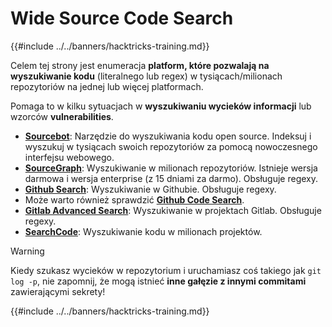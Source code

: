 # Wide Source Code Search

{{#include ../../banners/hacktricks-training.md}}

Celem tej strony jest enumeracja **platform, które pozwalają na wyszukiwanie kodu** (literalnego lub regex) w tysiącach/milionach repozytoriów na jednej lub więcej platformach.

Pomaga to w kilku sytuacjach w **wyszukiwaniu wycieków informacji** lub wzorców **vulnerabilities**.

- [**Sourcebot**](https://www.sourcebot.dev/): Narzędzie do wyszukiwania kodu open source. Indeksuj i wyszukuj w tysiącach swoich repozytoriów za pomocą nowoczesnego interfejsu webowego.
- [**SourceGraph**](https://sourcegraph.com/search): Wyszukiwanie w milionach repozytoriów. Istnieje wersja darmowa i wersja enterprise (z 15 dniami za darmo). Obsługuje regexy.
- [**Github Search**](https://github.com/search): Wyszukiwanie w Githubie. Obsługuje regexy.
- Może warto również sprawdzić [**Github Code Search**](https://cs.github.com/).
- [**Gitlab Advanced Search**](https://docs.gitlab.com/ee/user/search/advanced_search.html): Wyszukiwanie w projektach Gitlab. Obsługuje regexy.
- [**SearchCode**](https://searchcode.com/): Wyszukiwanie kodu w milionach projektów.

> [!WARNING]
> Kiedy szukasz wycieków w repozytorium i uruchamiasz coś takiego jak `git log -p`, nie zapomnij, że mogą istnieć **inne gałęzie z innymi commitami** zawierającymi sekrety!

{{#include ../../banners/hacktricks-training.md}}
